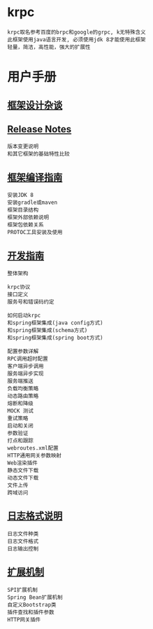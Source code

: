 # krpc

    krpc取名参考百度的brpc和google的grpc, k无特殊含义
    此框架使用java语言开发, 必须使用jdk 8才能使用此框架
    轻量，简洁，高性能，强大的扩展性

# 用户手册

## [框架设计杂谈](doc/talk.md)  

## [Release Notes](doc/releasenotes.md) 
    
    版本变更说明
    和其它框架的基础特性比较

## [框架编译指南](doc/install.md) 

    安装JDK 8
    安装gradle或maven
    框架目录结构
    框架外部依赖说明
    框架包依赖关系	  
    PROTOC工具安装及使用	  
	  
## [开发指南](doc/develop.md)
    
    整体架构
    
    krpc协议
    接口定义
    服务号和错误码约定
    
    如何启动krpc
    和spring框架集成(java config方式)
    和spring框架集成(schema方式)
    和spring框架集成(spring boot方式)
    
    配置参数详解
    RPC调用超时配置
    客户端异步调用
    服务端异步实现
    服务端推送
    负载均衡策略
    动态路由策略
    熔断和降级
    MOCK 测试
    重试策略
    启动和关闭
    参数验证
    打点和跟踪
    webroutes.xml配置
    HTTP通用网关参数映射
    Web渲染插件
    静态文件下载
    动态文件下载
    文件上传
    跨域访问
    
## [日志格式说明](doc/log.md) 
    
    日志文件种类
    日志文件格式
    日志输出控制

## [扩展机制](doc/plugin.md) 

    SPI扩展机制
    Spring Bean扩展机制
    自定义Bootstrap类
    插件查找和插件参数
    HTTP网关插件


